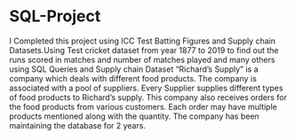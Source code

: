 # SQL-Project
I Completed this project using ICC Test Batting Figures and Supply chain Datasets.Using Test cricket dataset from year 1877 to 2019 to find out the runs scored in matches and number of matches played and many others using SQL Queries and Supply chain Dataset “Richard’s Supply” is a company which deals with different food products. The company is associated with a pool of suppliers. Every Supplier supplies different types of food products to Richard’s supply. This company also receives orders for the food products from various customers. Each order may have multiple products mentioned along with the quantity. The company has been maintaining the database for 2 years.  
